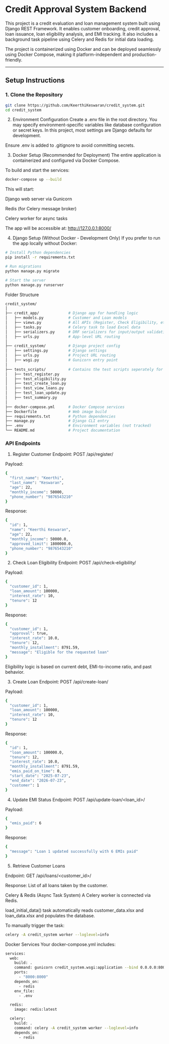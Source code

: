 # Credit Approval System Backend

This project is a credit evaluation and loan management system built using Django REST Framework. It enables customer onboarding, credit approval, loan issuance, loan eligibility analysis, and EMI tracking. It also includes a background task pipeline using Celery and Redis for initial data loading.

The project is containerized using Docker and can be deployed seamlessly using Docker Compose, making it platform-independent and production-friendly.

---

## Setup Instructions

### 1. Clone the Repository

```bash
git clone https://github.com/KeerthiKeswaran/credit_system.git
cd credit_system
```

2. Environment Configuration
Create a .env file in the root directory. You may specify environment-specific variables like database configuration or secret keys. In this project, most settings are Django defaults for development.

Ensure .env is added to .gitignore to avoid committing secrets.

3. Docker Setup (Recommended for Deployment)
The entire application is containerized and configured via Docker Compose.

To build and start the services:

```bash
docker-compose up --build
```

This will start:

Django web server via Gunicorn

Redis (for Celery message broker)

Celery worker for async tasks

The app will be accessible at: http://127.0.0.1:8000/

4. Django Setup (Without Docker - Development Only)
If you prefer to run the app locally without Docker:

```bash
# Install Python dependencies
pip install -r requirements.txt

# Run migrations
python manage.py migrate

# Start the server
python manage.py runserver
```

Folder Structure
```bash
credit_system/
│
├── credit_app/             # Django app for handling logic
│   ├── models.py           # Customer and Loan models
│   ├── views.py            # All APIs (Register, Check Eligibility, etc.)
│   ├── tasks.py            # Celery task to load Excel data
│   ├── serializers.py      # DRF serializers for input/output validation
│   ├── urls.py             # App-level URL routing
│
├── credit_system/          # Django project config
│   ├── settings.py         # Django settings
│   ├── urls.py             # Project URL routing
│   ├── wsgi.py             # Gunicorn entry point
│ 
├── tests_scripts/          # Contains the test scripts seperately for each api endpoints
│   ├── test_register.py        
│   ├── test_eligibility.py             
│   ├── test_create_loan.py    
│   ├── test_view_loans.py        
│   ├── test_loan_update.py             
│   ├── test_summary.py  
│
├── docker-compose.yml      # Docker Compose services
├── Dockerfile              # Web image build
├── requirements.txt        # Python dependencies
├── manage.py               # Django CLI entry
├── .env                    # Environment variables (not tracked)
└── README.md               # Project documentation
```

### API Endpoints

1. Register Customer
Endpoint: POST /api/register/

Payload:
```bash
{
  "first_name": "Keerthi",
  "last_name": "Keswaran",
  "age": 22,
  "monthly_income": 50000,
  "phone_number": "9876543210"
}
```

Response:
```bash
{
  "id": 1,
  "name": "Keerthi Keswaran",
  "age": 22,
  "monthly_income": 50000.0,
  "approved_limit": 1800000.0,
  "phone_number": "9876543210"
}
```

2. Check Loan Eligibility
Endpoint: POST /api/check-eligibility/

Payload:
```bash
{
  "customer_id": 1,
  "loan_amount": 100000,
  "interest_rate": 10,
  "tenure": 12
}
```

Response:

```bash
{
  "customer_id": 1,
  "approval": true,
  "interest_rate": 10.0,
  "tenure": 12,
  "monthly_installment": 8791.59,
  "message": "Eligible for the requested loan"
}
```

Eligibility logic is based on current debt, EMI-to-income ratio, and past behavior.

3. Create Loan
Endpoint: POST /api/create-loan/

Payload:
```bash
{
  "customer_id": 1,
  "loan_amount": 100000,
  "interest_rate": 10,
  "tenure": 12
}
```

Response:
```bash
{
  "id": 1,
  "loan_amount": 100000.0,
  "tenure": 12,
  "interest_rate": 10.0,
  "monthly_installment": 8791.59,
  "emis_paid_on_time": 0,
  "start_date": "2025-07-23",
  "end_date": "2026-07-23",
  "customer": 1
}
```

4. Update EMI Status
Endpoint: POST /api/update-loan/<loan_id>/

Payload:
```bash
{
  "emis_paid": 6
}
```

Response:
```bash
{
  "message": "Loan 1 updated successfully with 6 EMIs paid"
}
```

5. Retrieve Customer Loans
   
Endpoint: GET /api/loans/<customer_id>/

Response: List of all loans taken by the customer.

Celery & Redis (Async Task System)
A Celery worker is connected via Redis.

load_initial_data() task automatically reads customer_data.xlsx and loan_data.xlsx and populates the database.

To manually trigger the task:

```bash
celery -A credit_system worker --loglevel=info
```

Docker Services
Your docker-compose.yml includes:

```bash
services:
  web:
    build: .
    command: gunicorn credit_system.wsgi:application --bind 0.0.0.0:8000
    ports:
      - "8000:8000"
    depends_on:
      - redis
    env_file:
      - .env

  redis:
    image: redis:latest

  celery:
    build: .
    command: celery -A credit_system worker --loglevel=info
    depends_on:
      - redis
```
